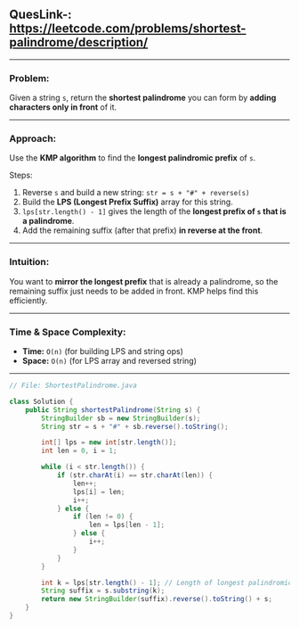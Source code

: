 ## QuesLink-: https://leetcode.com/problems/shortest-palindrome/description/
---
### **Problem:**

Given a string `s`, return the **shortest palindrome** you can form by **adding characters only in front** of it.

---

###  **Approach:**

Use the **KMP algorithm** to find the **longest palindromic prefix** of `s`.

Steps:

1. Reverse `s` and build a new string:
   `str = s + "#" + reverse(s)`
2. Build the **LPS (Longest Prefix Suffix)** array for this string.
3. `lps[str.length() - 1]` gives the length of the **longest prefix of `s` that is a palindrome**.
4. Add the remaining suffix (after that prefix) **in reverse at the front**.

---

### **Intuition:**

You want to **mirror the longest prefix** that is already a palindrome, so the remaining suffix just needs to be added in front.
KMP helps find this efficiently.

---

###  **Time & Space Complexity:**

* **Time:** `O(n)` (for building LPS and string ops)
* **Space:** `O(n)` (for LPS array and reversed string)



---


```java
// File: ShortestPalindrome.java

class Solution {
    public String shortestPalindrome(String s) {
        StringBuilder sb = new StringBuilder(s);
        String str = s + "#" + sb.reverse().toString();

        int[] lps = new int[str.length()];
        int len = 0, i = 1;

        while (i < str.length()) {
            if (str.charAt(i) == str.charAt(len)) {
                len++;
                lps[i] = len;
                i++;
            } else {
                if (len != 0) {
                    len = lps[len - 1];
                } else {
                    i++;
                }
            }
        }

        int k = lps[str.length() - 1]; // Length of longest palindromic prefix
        String suffix = s.substring(k);
        return new StringBuilder(suffix).reverse().toString() + s;
    }
}
```


